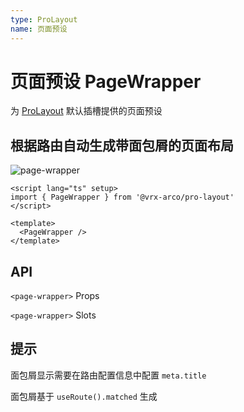 ```yaml
---
type: ProLayout
name: 页面预设
---
```


# 页面预设 PageWrapper

为 [ProLayout](/modules/ProLayout) 默认插槽提供的页面预设

## 根据路由自动生成带面包屑的页面布局

<img src="/images/page-wrapper.png" alt="page-wrapper">

```vue
<script lang="ts" setup>
import { PageWrapper } from '@vrx-arco/pro-layout'
</script>

<template>
  <PageWrapper />
</template>
```

## API

`<page-wrapper>` Props

<ApiTable>
    <ApiTableLine prop="scrollbar" desc="是否在超出容器部分时开启虚拟滚动条" type="boolean" default="false" version="0.2.0"  />
</ApiTable>

`<page-wrapper>` Slots

<SlotTable>
    <SlotTableLine slot="default" desc="内容默认插槽"  />
</SlotTable>

## 提示

面包屑显示需要在路由配置信息中配置 `meta.title`

面包屑基于 `useRoute().matched` 生成
